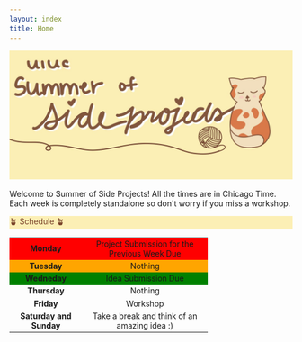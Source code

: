 ```yaml
---
layout: index
title: Home
---
```

<style>
.highlight { 
    background-color: #fcefb5;
    color: #784228;
}

.heatMap {
        width: 70%;
        text-align: center;
    }
    .heatMap th {
        background: grey;
        word-wrap: break-word;
        text-align: center;
    }
    .heatMap tr:nth-child(1) { background: red; }
    .heatMap tr:nth-child(2) { background: orange; }
    .heatMap tr:nth-child(3) { background: green; }
</style>

![SOSP banner image](assets/banner.jpg)

Welcome to Summer of Side Projects! All the times are in Chicago Time. Each week is completely standalone so don't worry if you miss a workshop.

<div class="highlight">🪴 Schedule 🪴</div>

<!-- - Live Zoom Workshops: **Saturday, Noon**
  - Recordings will be posted after
- Project Ideas due: **Monday 11:59PM**
  - Feedback given by **Wednesday 11:59pm**
- Project Submission due: **Friday 11:59pm**
- Professional Development sessions will be Sunday evenings or midweek evenings. -->

<!-- <style>
    .heatMap {
        width: 70%;
        text-align: center;
    }
    .heatMap th {
        background: grey;
        word-wrap: break-word;
        text-align: center;
    }
    .heatMap tr:nth-child(1) { background: red; }
    .heatMap tr:nth-child(2) { background: orange; }
    .heatMap tr:nth-child(3) { background: green; }
</style> -->

<div class="heatMap">


|   |   |
|:---:|:---:|
|**Monday**| Project Submission for the Previous Week Due |
|**Tuesday**| Nothing |
|**Wedneday**| Idea Submission Due |
|**Thursday**| Nothing |
|**Friday**| Workshop |
|**Saturday and Sunday**| Take a break and think of an amazing idea :)|

</div>